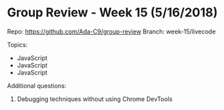 # Group Review - Week 15 (5/16/2018)

Repo: https://github.com/Ada-C9/group-review
Branch: week-15/livecode

Topics:
* JavaScript
* JavaScript
* JavaScript

Additional questions:
1. Debugging techniques without using Chrome DevTools
